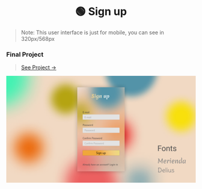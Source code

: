 <h1 align="center">🟢 Sign up</h1>

> <p>Note: This user interface is just for mobile, you can see in 320px/568px</p>

<h3>Final Project</h3>

> [See Project ->](https://signup-ui.vercel.app/)

![Image Sign up UI](https://github.com/Pedro-Murilo/dailyui/blob/main/.github/Capa.png)
